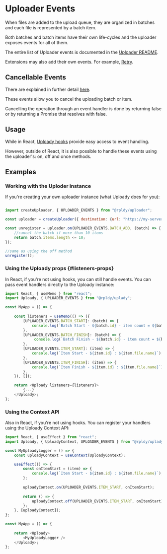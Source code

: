 # Uploader Events

When files are added to the upload queue, they are organized in batches and each file is represented by a batch item.

Both batches and batch items have their own life-cycles and the uploader exposes events for all of them.

The entire list of Uploader events is documented in the [Uploader README](../packages/uploader#events).

Extensions may also add their own events. For example, [Retry](../packages/ui/retry-hooks#events).


## Cancellable Events

There are explained in further detail [here](../packages/uploader#cancellable-events).

These events allow you to cancel the uploading batch or item.

Cancelling the operation through an event handler is done by returning false or by returning a Promise that resolves with false.

## Usage

While in React, [Uploady hooks](../packages/ui/uploady#hooks) provide easy access to event handling. 

However, outside of React, it is also possible to handle these events using the uploader's: on, off and once methods.

## Examples

### Working with the Uploder instance

If you're creating your own uploader instance (what Uploady does for you):

```javascript

import createUploader, { UPLOADER_EVENTS } from "@rpldy/uploader";

const uploader = createUploader({ destination: {url: "https://my-server.com/upload" }});

const unregister = uploader.on(UPLOADER_EVENTS.BATCH_ADD, (batch) => {
    //cancel the batch if more than 10 items
    return batch.items.length <= 10;
});

//same as using the off method
unregister(); 
```

### Using the Uploady props {#listeners-props}

In React, if you're not using hooks, you can still handle events. 
You can pass event handlers directly to the Uploady instance:

```javascript
import React, { useMemo } from "react";
import Uploady, { UPLOADER_EVENTS } from "@rpldy/uplady";

const MyApp = () => {
    
    const listeners = useMemo(() => ({
        [UPLOADER_EVENTS.BATCH_START]: (batch) => {
            console.log(`Batch Start - ${batch.id} - item count = ${batch.items.length}`);
        },
        [UPLOADER_EVENTS.BATCH_FINISH]: (batch) => {
             console.log(`Batch Finish - ${batch.id} - item count = ${batch.items.length}`);
        },
        [UPLOADER_EVENTS.ITEM_START]: (item) => {
            console.log(`Item Start - ${item.id} : ${item.file.name}`);
        },
        [UPLOADER_EVENTS.ITEM_FINISH]: (item) => {
            console.log(`Item Finish - ${item.id} : ${item.file.name}`);
        },
    }), []);

    return <Uploady listeners={listeners}>
        {...}
    </Uploady>; 
};
```

### Using the Context API

Also in React, if you're not using hooks. You can register your handlers using the Uploady Context API:

```javascript
import React, { useEffect } from "react";
import Uploady, { UploadyContext, UPLOADER_EVENTS } from "@rpldy/uplady";

const MyUploadyLogger = () => {
    const uploadyContext = useContext(UploadyContext);

    useEffect(() => {
        const onItemStart = (item) => {
            console.log(`Item Start - ${item.id} : ${item.file.name}`);
        };
    
        uploadyContext.on(UPLOADER_EVENTS.ITEM_START, onItemStart);
    
        return () => {
            uploadyContext.off(UPLOADER_EVENTS.ITEM_START, onItemStart);
        };
    }, [uploadyContext]);    
};

const MyApp = () => {
        
    return <Uploady>
        <MyUploadyLogger />
    </Uploady>; 
};
```
